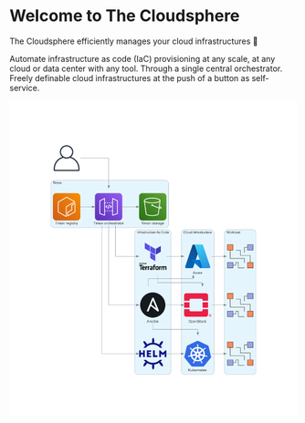 # Welcome to The Cloudsphere

The Cloudsphere efficiently manages your cloud infrastructures 🚀

Automate infrastructure as code (IaC) provisioning at any scale,
at any cloud or data center with any tool. Through a single central
orchestrator. Freely definable cloud infrastructures at the push of
a button as self-service.

![The Cloudsphere](/profile/images/overview.png "The Cloudsphere")
